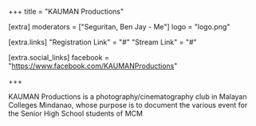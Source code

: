 +++
title = "KAUMAN Productions"

[extra]
moderators = ["Seguritan, Ben Jay - Me"]
logo = "logo.png"

[extra.links]
"Registration Link" = "#"
"Stream Link" = "#"

[extra.social_links]
facebook = "https://www.facebook.com/KAUMANProductions"

+++

KAUMAN Productions is a photography/cinematography club in Malayan Colleges Mindanao, whose purpose is to document the various event for the Senior High School students of MCM